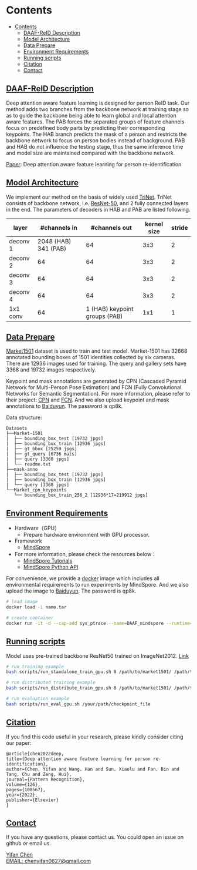 # Contents

- [Contents](#contents)
    - [DAAF-ReID Description](#mgn-description)
    - [Model Architecture](#model-architecture)
    - [Data Prepare](#dataset)
    - [Environment Requirements](#environment-requirements)
    - [Running scripts](#running-scripts)
    - [Citation](#citation)
    - [Contact](#contact)
    <!-- - [ModelZoo Homepage](#modelzoo-homepage) -->

## [DAAF-ReID Description](#contents)


Deep attention aware feature learning is designed for person ReID task. Our method adds two branches from the backbone network at training stage so as to guide the backbone being able to learn global and local attention aware features. The PAB forces the separated groups of feature channels focus on predefined body parts by predicting their corresponding keypoints. The HAB branch predicts the mask of a person and restricts the backbone network to focus on person bodies instead of background. PAB and HAB do not influence the testing stage, thus the same inference time and model size are maintained compared with the backbone network.

[Paper](https://arxiv.org/pdf/2003.00517): Deep attention aware feature learning for person re-identification

## [Model Architecture](#contents)


We implement our method on the basis of widely used [TriNet](https://github.com/VisualComputingInstitute/triplet-reid). TriNet consists of backbone network, i.e. [ResNet-50](https://openaccess.thecvf.com/content_cvpr_2016/papers/He_Deep_Residual_Learning_CVPR_2016_paper.pdf), and 2 fully connected layers in the end. The parameters of decoders in HAB and PAB are listed following. 


| layer | \#channels in | \#channels out | kernel size | stride |
|-------|---------------|----------------|-------------|--------|
| deconv 1 | 2048 (HAB) 341 (PAB) | 64 | 3x3 | 2 |
| deconv 2 | 64 | 64 | 3x3 | 2 |
| deconv 3 | 64 | 64 | 3x3 | 2 |
| deconv 4 | 64 | 64 | 3x3 | 2 |
| 1x1 conv | 64 | 1 (HAB) keypoint groups (PAB)  | 1x1 | 1 |

## [Data Prepare](#contents)

[Market1501](http://zheng-lab.cecs.anu.edu.au/Project/project_reid.html) dataset is used to train and test model. Market-1501 has 32668 annotated bounding boxes of 1501 identities collected by six cameras. There are 12936 images used for training. The query and gallery sets have 3368 and 19732 images respectively. 

Keypoint and mask annotations are generated by CPN (Cascaded Pyramid Network for Multi-Person Pose Estimation) and FCN (Fully Convolutional Networks for Semantic Segmentation). For more information, please refer to their project: [CPN](https://github.com/GengDavid/pytorch-cpn) and [FCN](https://github.com/shelhamer/fcn.berkeleyvision.org). And we also upload keypoint and mask annotations to [Baiduyun](https://pan.baidu.com/s/1kQzq-HDbylZxEcZRobRLDQ#list/path=%2F). The password is qp8k. 

Data structure:

```text
Datasets
├──Market-1501  
|  ├── bounding_box_test [19732 jpgs]
|  ├── bounding_box_train [12936 jpgs]
|  ├── gt_bbox [25259 jpgs]
|  ├── gt_query [6736 mats]
|  ├── query [3368 jpgs]
|  └── readme.txt
├──mask-anno
|  ├── bounding_box_test [19732 jpgs]
|  ├── bounding_box_train [12936 jpgs]
|  └── query [3368 jpgs]
└──Market_cpn_keypoints
   └── bounding_box_train_256_2 [12936*17=219912 jpgs]
```

## [Environment Requirements](#contents)

- Hardware（GPU）
    - Prepare hardware environment with GPU processor.
- Framework
    - [MindSpore](https://gitee.com/mindspore/mindspore)
- For more information, please check the resources below：
    - [MindSpore Tutorials](https://www.mindspore.cn/tutorials/en/master/index.html)
    - [MindSpore Python API](https://www.mindspore.cn/docs/api/en/master/index.html)

For convenience, we provide a [docker](https://docs.docker.com/) image which includes all environmental requirements to run experiments by MindSpore. And we also upload the image to [Baiduyun](https://pan.baidu.com/s/1kQzq-HDbylZxEcZRobRLDQ#list/path=%2F). The password is qp8k.

```bash
# load image
docker load -i name.tar

# create container
docker run -it -d --cap-add sys_ptrace --name=DAAF_mindspore --runtime=nvidia --ipc=host -p 6022:22 -v /home/cyf:/home/cyf 1683c3860cc5 /bin/bash
```

## [Running scripts](#contents)

Model uses pre-trained backbone ResNet50 trained on ImageNet2012. [Link](https://download.mindspore.cn/model_zoo/r1.3/resnet50_ascend_v130_imagenet2012_official_cv_bs256_top1acc76.97__top5acc_93.44/)

```bash
# run training example
bash scripts/run_standalone_train_gpu.sh 0 /path/to/market1501/ /path/to/output/ /path/to/pretrined_resnet50.pth

# run distributed training example
bash scripts/run_distribute_train_gpu.sh 8 /path/to/market1501/ /path/to/output/ /path/to/pretrined_resnet50.pth

# run evaluation example
bash scripts/run_eval_gpu.sh /your/path/checkpoint_file
```

## [Citation](#contents)
If you find this code useful in your research, please kindly consider citing our paper:

    @article{chen2022deep,
    title={Deep attention aware feature learning for person re-identification},
    author={Chen, Yifan and Wang, Han and Sun, Xiaolu and Fan, Bin and Tang, Chu and Zeng, Hui},
    journal={Pattern Recognition},
    volume={126},
    pages={108567},
    year={2022},
    publisher={Elsevier}
    }


## [Contact](#contents)

If you have any questions, please contact us. You could open an issue on github or email us.

[Yifan Chen](https://github.com/CYFFF)  
[EMAIL: chenyifan0627@gmail.com](mailto:chenyifan0627@gmail.com)


<!-- ## [ModelZoo Homepage](#contents)

Please check the official [homepage](https://gitee.com/mindspore/models). -->
